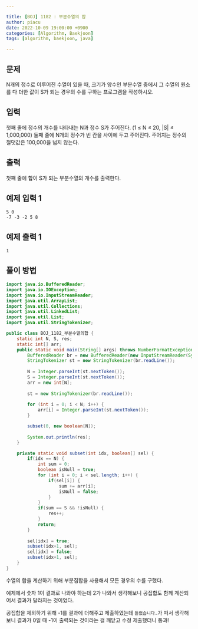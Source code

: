 ```yaml
---

title: [BOJ] 1182 : 부분수열의 합
author: piacu
date: 2022-10-09 19:00:00 +0900
categories: [Algorithm, Baekjoon]
tags: [algorithm, baekjoon, java]

---
```


## 문제

N개의 정수로 이루어진 수열이 있을 때, 크기가 양수인 부분수열 중에서 그 수열의 원소를 다 더한 값이 S가 되는 경우의 수를 구하는 프로그램을 작성하시오.

## 입력

첫째 줄에 정수의 개수를 나타내는 N과 정수 S가 주어진다. (1 ≤ N ≤ 20, |S| ≤ 1,000,000) 둘째 줄에 N개의 정수가 빈 칸을 사이에 두고 주어진다. 주어지는 정수의 절댓값은 100,000을 넘지 않는다.

## 출력

첫째 줄에 합이 S가 되는 부분수열의 개수를 출력한다.

## 예제 입력 1

```
5 0
-7 -3 -2 5 8
```

## 예제 출력 1

```
1
```



## 풀이 방법

```java
import java.io.BufferedReader;
import java.io.IOException;
import java.io.InputStreamReader;
import java.util.ArrayList;
import java.util.Collections;
import java.util.LinkedList;
import java.util.List;
import java.util.StringTokenizer;

public class BOJ_1182_부분수열의합 {
	static int N, S, res;
	static int[] arr;
	public static void main(String[] args) throws NumberFormatException, IOException {
		BufferedReader br = new BufferedReader(new InputStreamReader(System.in));
		StringTokenizer st = new StringTokenizer(br.readLine());
		
		N = Integer.parseInt(st.nextToken());
		S = Integer.parseInt(st.nextToken());
		arr = new int[N];
		
		st = new StringTokenizer(br.readLine());
		
		for (int i = 0; i < N; i++) {
			arr[i] = Integer.parseInt(st.nextToken());
		}

		subset(0, new boolean[N]);
		
		System.out.println(res);
	}

	private static void subset(int idx, boolean[] sel) {
		if(idx == N) {
			int sum = 0;
			boolean isNull = true;
			for (int i = 0; i < sel.length; i++) {
				if(sel[i]) {
					sum += arr[i];
					isNull = false;
				}
			}
			if(sum == S && !isNull) {
				res++;
			}
			return;
		}
		
		sel[idx] = true;
		subset(idx+1, sel);
		sel[idx] = false;
		subset(idx+1, sel);
	}
}
```

수열의 합을 계산하기 위해 부분집합을 사용해서 모든 경우의 수를 구했다.

예제에서 숫자 1이 결과로 나와야 하는데 2가 나와서 생각해보니 공집합도 함께 계산되어서 결과가 달라지는 것이었다.

공집합을 제외하기 위해 -1를 결과에 더해주고 제출하였는데 `틀렸습니다.`가 떠서 생각해보니 결과가 0일 때 -1이 출력되는 것이라는 걸 깨닫고 수정 제출했더니 통과!
